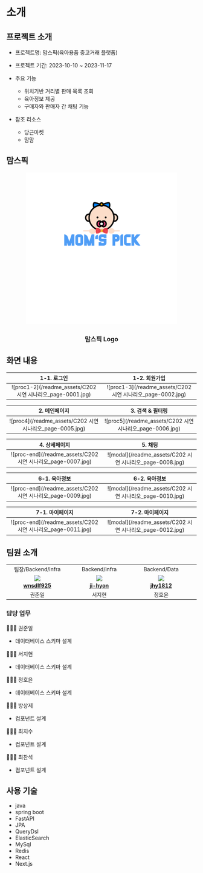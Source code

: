 #  소개

## 프로젝트 소개

- 프로젝트명: 맘스픽(육아용품 중고거래 플랫폼)

- 프로젝트 기간: 2023-10-10 ~ 2023-11-17

- 주요 기능
    - 위치기반 거리별 판매 목록 조회
    - 육아정보 제공
    - 구매자와 판매자 간 채팅 기능

- 참조 리소스
    - 당근마켓
    - 맘맘
  

## 맘스픽
<div align=center>
  <img src="readme_assets/logo.png" height="400" width="400" />
  <h3>맘스픽 Logo</p>
</div>

## 화면 내용
|1-1. 로그인|1-2. 회원가입|
|:---:|:---:|
|![proc1-2](/readme_assets/C202 시연 시나리오_page-0001.jpg)|![proc1-3](/readme_assets/C202 시연 시나리오_page-0002.jpg)|



|2. 메인페이지 |3. 검색 & 필터링|
|:---:|:---:|
|![proc4](/readme_assets/C202 시연 시나리오_page-0005.jpg)|![proc5](/readme_assets/C202 시연 시나리오_page-0006.jpg)|


|4. 상세페이지|5. 채팅|
|:---:|:---:|
|![proc-end](/readme_assets/C202 시연 시나리오_page-0007.jpg)|![modal](/readme_assets/C202 시연 시나리오_page-0008.jpg)|

|6-1. 육아정보|6-2. 육아정보|
|:---:|:---:|
|![proc-end](/readme_assets/C202 시연 시나리오_page-0009.jpg)|![modal](/readme_assets/C202 시연 시나리오_page-0010.jpg)|

|7-1. 마이페이지|7-2. 마이페이지|
|:---:|:---:|
|![proc-end](/readme_assets/C202 시연 시나리오_page-0011.jpg)|![modal](/readme_assets/C202 시연 시나리오_page-0012.jpg)|


## 팀원 소개

<table align="center">
    <tr align="center">
        <td>
            팀장/Backend/infra
        </td>
        <td>
            Backend/infra
        </td>
        <td>
            Backend/Data
        </td>
        <td>
            Frontend
        </td>
        <td>
            Frontend
        </td>
        <td>
            Frontend
        </td>
    </tr>
    <tr align="center">
     <td style="min-width: 150px;">
            <a href="https://github.com/wnsdlf925">
              <img src="https://avatars.githubusercontent.com/u/62425882?v=4" width="200">
              <br />
              <b>wnsdlf925</b>
            </a> 
        </td>
        <td style="min-width: 150px;">
            <a href="https://github.com/ji-hyon">
              <img src="https://avatars.githubusercontent.com/u/120673992?v=4" width="200">
              <br />
              <b>ji-hyon</b>
            </a>
        </td>
         <td style="min-width: 150px;">
            <a href="https://github.com/jhy1812">
              <img src="https://avatars.githubusercontent.com/u/122588619?v=4" width="200">
              <br />
              <b>jhy1812</b>
            </a> 
        </td>
        <td style="min-width: 150px;">
            <a href="https://github.com/JeBread">
              <img src="https://avatars.githubusercontent.com/u/108921478?v=4" width="200">
              <br />
              <b>JeBread</b>
            </a> 
        </td>
        <td style="min-width: 150px;">
            <a href="https://github.com/cjjss11">
              <img src="https://avatars.githubusercontent.com/u/122518199?v=4" width="200">
              <br />
              <b>cjjss11</b>
            </a> 
        </td>
        <td style="min-width: 150px;">
            <a href="https://github.com/ChoiCharles">
              <img src="https://avatars.githubusercontent.com/u/122588654?v=4" width="200">
              <br />
              <b>ChoiCharles</b>
            </a> 
        </td>
    </tr>
    <tr align="center">
        <td>
            권준일
        </td>
        <td>
            서지현
        </td>
        <td>
            정호윤
        </td>
        <td>
            방상제
        </td>
        <td>
            최지수
        </td>
        <td>
            최찬석
        </td>
    </tr>
</table>

### 담당 업무  

🙋🏻‍♂️ 권준일  

- 데이터베이스 스키마 설계  

🙋🏻‍♂️ 서지현 

- 데이터베이스 스키마 설계  

🙋🏻‍♂️ 정호윤  

- 데이터베이스 스키마 설계  

🙋🏻‍♂️ 방상제  

- 컴포넌트 설계  

🙋🏻‍♂️ 최지수  

- 컴포넌트 설계 

🙋🏻‍♂️ 최찬석  

- 컴포넌트 설계 


## 사용 기술  

- java
- spring boot
- FastAPI
- JPA
- QueryDsl
- ElasticSearch
- MySql
- Redis
- React
- Next.js
 
